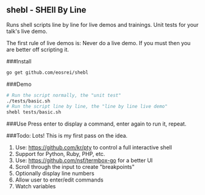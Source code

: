 ## shebl - SHEll By Line

Runs shell scripts line by line for live demos and trainings. Unit tests for
your talk's live demo.

The first rule of live demos is: Never do a live demo. If you must then you are
better off scripting it.

###Install
```bash
go get github.com/eosrei/shebl
```

###Demo
```bash
# Run the script normally, the "unit test"
./tests/basic.sh
# Run the script line by line, the "line by line live demo"
shebl tests/basic.sh
```

###Use
Press enter to display a command, enter again to run it, repeat.

###Todo:
Lots! This is my first pass on the idea.

1. Use: https://github.com/kr/pty to control a full interactive shell
2. Support for Python, Ruby, PHP, etc.
3. Use: https://github.com/nsf/termbox-go for a better UI
4. Scroll through the input to create "breakpoints"
5. Optionally display line numbers
6. Allow user to enter/edit commands
7. Watch variables
